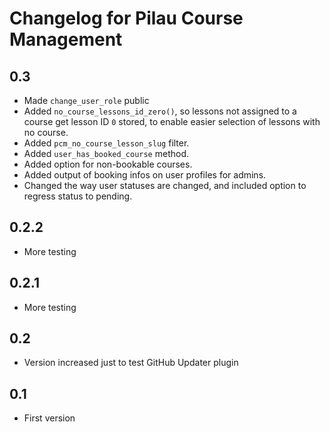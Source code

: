 # Changelog for Pilau Course Management

## 0.3
* Made `change_user_role` public
* Added `no_course_lessons_id_zero()`, so lessons not assigned to a course get lesson ID `0` stored, to enable easier selection of lessons with no course.
* Added `pcm_no_course_lesson_slug` filter.
* Added `user_has_booked_course` method.
* Added option for non-bookable courses.
* Added output of booking infos on user profiles for admins.
* Changed the way user statuses are changed, and included option to regress status to pending.

## 0.2.2
* More testing

## 0.2.1
* More testing

## 0.2
* Version increased just to test GitHub Updater plugin

## 0.1
* First version
